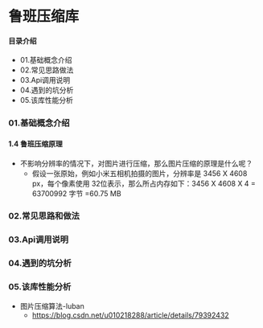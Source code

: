 # 鲁班压缩库
#### 目录介绍
- 01.基础概念介绍
- 02.常见思路做法
- 03.Api调用说明
- 04.遇到的坑分析
- 05.该库性能分析



### 01.基础概念介绍




#### 1.4 鲁班压缩原理
- 不影响分辨率的情况下，对图片进行压缩，那么图片压缩的原理是什么呢？
    - 假设一张原始，例如小米五相机拍摄的图片，分辨率是 3456 X 4608 px，每个像素使用 32位表示，那么所占内存如下：3456 X 4608 X 4 = 63700992 字节 =60.75 MB




### 02.常见思路和做法




### 03.Api调用说明



### 04.遇到的坑分析



### 05.该库性能分析

- 图片压缩算法-luban
    - https://blog.csdn.net/u010218288/article/details/79392432










